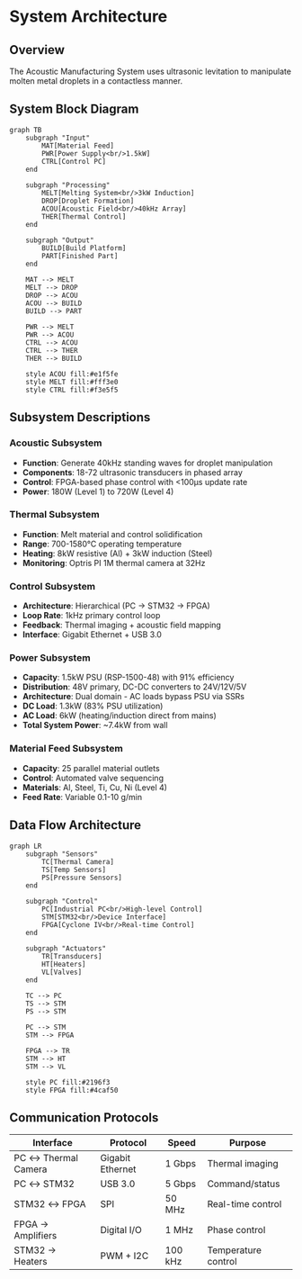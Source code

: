# System Architecture

## Overview

The Acoustic Manufacturing System uses ultrasonic levitation to manipulate molten metal droplets in a contactless manner.

## System Block Diagram

```mermaid
graph TB
    subgraph "Input"
        MAT[Material Feed]
        PWR[Power Supply<br/>1.5kW]
        CTRL[Control PC]
    end
    
    subgraph "Processing"
        MELT[Melting System<br/>3kW Induction]
        DROP[Droplet Formation]
        ACOU[Acoustic Field<br/>40kHz Array]
        THER[Thermal Control]
    end
    
    subgraph "Output"
        BUILD[Build Platform]
        PART[Finished Part]
    end
    
    MAT --> MELT
    MELT --> DROP
    DROP --> ACOU
    ACOU --> BUILD
    BUILD --> PART
    
    PWR --> MELT
    PWR --> ACOU
    CTRL --> ACOU
    CTRL --> THER
    THER --> BUILD
    
    style ACOU fill:#e1f5fe
    style MELT fill:#fff3e0
    style CTRL fill:#f3e5f5
```

## Subsystem Descriptions

### Acoustic Subsystem
- **Function**: Generate 40kHz standing waves for droplet manipulation
- **Components**: 18-72 ultrasonic transducers in phased array
- **Control**: FPGA-based phase control with <100μs update rate
- **Power**: 180W (Level 1) to 720W (Level 4)

### Thermal Subsystem
- **Function**: Melt material and control solidification
- **Range**: 700-1580°C operating temperature
- **Heating**: 8kW resistive (Al) + 3kW induction (Steel)
- **Monitoring**: Optris PI 1M thermal camera at 32Hz

### Control Subsystem
- **Architecture**: Hierarchical (PC → STM32 → FPGA)
- **Loop Rate**: 1kHz primary control loop
- **Feedback**: Thermal imaging + acoustic field mapping
- **Interface**: Gigabit Ethernet + USB 3.0

### Power Subsystem
- **Capacity**: 1.5kW PSU (RSP-1500-48) with 91% efficiency
- **Distribution**: 48V primary, DC-DC converters to 24V/12V/5V
- **Architecture**: Dual domain - AC loads bypass PSU via SSRs
- **DC Load**: 1.3kW (83% PSU utilization)
- **AC Load**: 6kW (heating/induction direct from mains)
- **Total System Power**: ~7.4kW from wall

### Material Feed Subsystem
- **Capacity**: 25 parallel material outlets
- **Control**: Automated valve sequencing
- **Materials**: Al, Steel, Ti, Cu, Ni (Level 4)
- **Feed Rate**: Variable 0.1-10 g/min

## Data Flow Architecture

```mermaid
graph LR
    subgraph "Sensors"
        TC[Thermal Camera]
        TS[Temp Sensors]
        PS[Pressure Sensors]
    end
    
    subgraph "Control"
        PC[Industrial PC<br/>High-level Control]
        STM[STM32<br/>Device Interface]
        FPGA[Cyclone IV<br/>Real-time Control]
    end
    
    subgraph "Actuators"
        TR[Transducers]
        HT[Heaters]
        VL[Valves]
    end
    
    TC --> PC
    TS --> STM
    PS --> STM
    
    PC --> STM
    STM --> FPGA
    
    FPGA --> TR
    STM --> HT
    STM --> VL
    
    style PC fill:#2196f3
    style FPGA fill:#4caf50
```

## Communication Protocols

| Interface | Protocol | Speed | Purpose |
|-----------|----------|-------|---------|
| PC ↔ Thermal Camera | Gigabit Ethernet | 1 Gbps | Thermal imaging |
| PC ↔ STM32 | USB 3.0 | 5 Gbps | Command/status |
| STM32 ↔ FPGA | SPI | 50 MHz | Real-time control |
| FPGA → Amplifiers | Digital I/O | 1 MHz | Phase control |
| STM32 → Heaters | PWM + I2C | 100 kHz | Temperature control |
